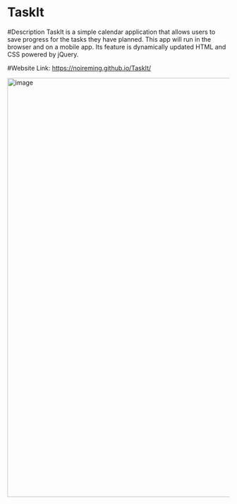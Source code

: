 # TaskIt

#Description
TaskIt is  a simple calendar application that allows users to save progress for the tasks they have planned. This app will run in the browser and on a mobile app. 
Its feature is dynamically updated HTML and CSS powered by jQuery.

#Website Link:
https://noireming.github.io/TaskIt/

<img width="950" alt="image" src="https://user-images.githubusercontent.com/91788576/155896931-c63138bb-ad1a-4617-bb36-d6df7ba601e6.png">
